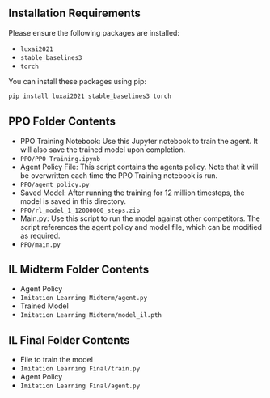 ## Installation Requirements
Please ensure the following packages are installed:
- `luxai2021`
- `stable_baselines3`
- `torch`

You can install these packages using pip:
```bash
pip install luxai2021 stable_baselines3 torch
```
## PPO Folder Contents
- PPO Training Notebook: Use this Jupyter notebook to train the agent. It will also save the trained model upon completion.
- `PPO/PPO Training.ipynb`
- Agent Policy File: This script contains the agents policy. Note that it will be overwritten each time the PPO Training notebook is run.
- `PPO/agent_policy.py`
- Saved Model: After running the training for 12 million timesteps, the model is saved in this directory.
- `PPO/rl_model_1_12000000_steps.zip`
- Main.py: Use this script to run the model against other competitors. The script references the agent policy and model file, which can be modified as required.
- `PPO/main.py`

## IL Midterm Folder Contents
- Agent Policy
- `Imitation Learning Midterm/agent.py`
- Trained Model
- `Imitation Learning Midterm/model_il.pth`

## IL Final Folder Contents
- File to train the model
- `Imitation Learning Final/train.py`
- Agent Policy
- `Imitation Learning Final/agent.py`

